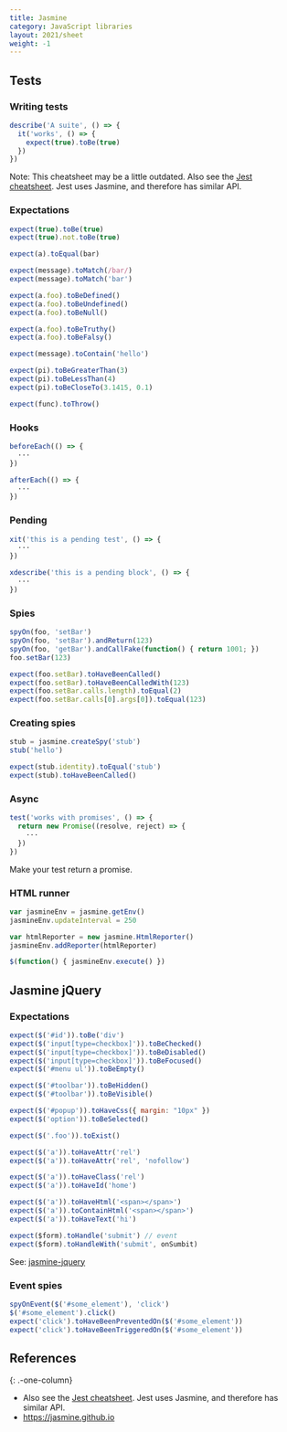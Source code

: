 ```yaml
---
title: Jasmine
category: JavaScript libraries
layout: 2021/sheet
weight: -1
---
```


## Tests

### Writing tests

```js
describe('A suite', () => {
  it('works', () => {
    expect(true).toBe(true)
  })
})
```

Note: This cheatsheet may be a little outdated. Also see the [Jest cheatsheet](./jest). Jest uses Jasmine, and therefore has similar API.

### Expectations

```js
expect(true).toBe(true)
expect(true).not.toBe(true)
```

```js
expect(a).toEqual(bar)
```

```js
expect(message).toMatch(/bar/)
expect(message).toMatch('bar')
```

```js
expect(a.foo).toBeDefined()
expect(a.foo).toBeUndefined()
expect(a.foo).toBeNull()
```

```js
expect(a.foo).toBeTruthy()
expect(a.foo).toBeFalsy()
```

```js
expect(message).toContain('hello')
```

```js
expect(pi).toBeGreaterThan(3)
expect(pi).toBeLessThan(4)
expect(pi).toBeCloseTo(3.1415, 0.1)
```

```js
expect(func).toThrow()
```

### Hooks

```js
beforeEach(() => {
  ···
})
```

```js
afterEach(() => {
  ···
})
```

### Pending

```js
xit('this is a pending test', () => {
  ···
})
```

```js
xdescribe('this is a pending block', () => {
  ···
})
```

### Spies

```js
spyOn(foo, 'setBar')
spyOn(foo, 'setBar').andReturn(123)
spyOn(foo, 'getBar').andCallFake(function() { return 1001; })
foo.setBar(123)
```

```js
expect(foo.setBar).toHaveBeenCalled()
expect(foo.setBar).toHaveBeenCalledWith(123)
expect(foo.setBar.calls.length).toEqual(2)
expect(foo.setBar.calls[0].args[0]).toEqual(123)
```

### Creating spies

```js
stub = jasmine.createSpy('stub')
stub('hello')
```

```js
expect(stub.identity).toEqual('stub')
expect(stub).toHaveBeenCalled()
```

### Async

```js
test('works with promises', () => {
  return new Promise((resolve, reject) => {
    ···
  })
})
```

Make your test return a promise.

### HTML runner

```js
var jasmineEnv = jasmine.getEnv()
jasmineEnv.updateInterval = 250

var htmlReporter = new jasmine.HtmlReporter()
jasmineEnv.addReporter(htmlReporter)

$(function() { jasmineEnv.execute() })
```

Jasmine jQuery
--------------

### Expectations

```js
expect($('#id')).toBe('div')
expect($('input[type=checkbox]')).toBeChecked()
expect($('input[type=checkbox]')).toBeDisabled()
expect($('input[type=checkbox]')).toBeFocused()
expect($('#menu ul')).toBeEmpty()
```

```js
expect($('#toolbar')).toBeHidden()
expect($('#toolbar')).toBeVisible()
```

```js
expect($('#popup')).toHaveCss({ margin: "10px" })
expect($('option')).toBeSelected()
```

```js
expect($('.foo')).toExist()
```

```js
expect($('a')).toHaveAttr('rel')
expect($('a')).toHaveAttr('rel', 'nofollow')
```

```js
expect($('a')).toHaveClass('rel')
expect($('a')).toHaveId('home')
```

```js
expect($('a')).toHaveHtml('<span></span>')
expect($('a')).toContainHtml('<span></span>')
expect($('a')).toHaveText('hi')
```

```js
expect($form).toHandle('submit') // event
expect($form).toHandleWith('submit', onSumbit)
```

See: [jasmine-jquery](https://github.com/velesin/jasmine-jquery)

### Event spies

```js
spyOnEvent($('#some_element'), 'click')
$('#some_element').click()
expect('click').toHaveBeenPreventedOn($('#some_element'))
expect('click').toHaveBeenTriggeredOn($('#some_element'))
```

## References
{: .-one-column}

* Also see the [Jest cheatsheet](./jest). Jest uses Jasmine, and therefore has similar API.
* <https://jasmine.github.io>
